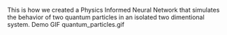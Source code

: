 This is how we created a Physics Informed Neural Network that simulates the behavior of two quantum particles in an isolated two dimentional system.
<break>
Demo GIF quantum_particles.gif
